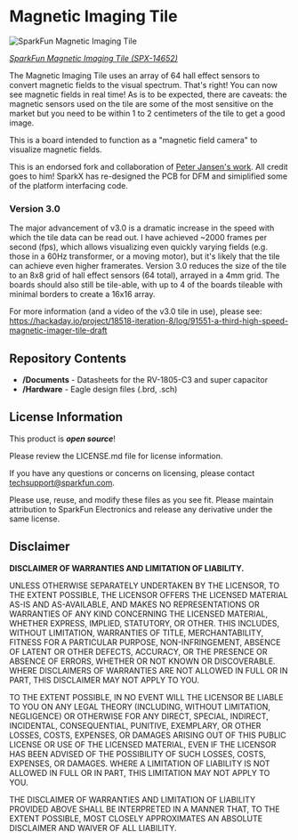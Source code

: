 Magnetic Imaging Tile
======

![SparkFun Magnetic Imaging Tile](https://cdn.sparkfun.com//assets/parts/1/2/8/3/9/Magnetic-Imager-Fan.gif)

[*SparkFun Magnetic Imaging Tile (SPX-14652)*](https://www.sparkfun.com/products/14652)

The Magnetic Imaging Tile uses an array of 64 hall effect sensors to convert magnetic fields to the visual spectrum. That's right! You can now see magnetic fields in real time! As is to be expected, there are caveats: the magnetic sensors used on the tile are some of the most sensitive on the market but you need to be within 1 to 2 centimeters of the tile to get a good image.

This is a board intended to function as a "magnetic field camera" to visualize magnetic fields. 

This is an endorsed fork and collaboration of [Peter Jansen's work](https://hackaday.io/project/18518-iteration-8/log/91551-a-third-high-speed-magnetic-imager-tile). All credit goes to him! SparkX has re-designed the PCB for DFM and simiplified some of the platform interfacing code.

### Version 3.0

The major advancement of v3.0 is a dramatic increase in the speed with which the tile data can be read out.  I have achieved ~2000 frames per second (fps), which allows visualizing even quickly varying fields (e.g. those in a 60Hz transformer, or a moving motor), but it's likely that the tile can achieve even higher framerates.  Version 3.0 reduces the size of the tile to an 8x8 grid of hall effect sensors (64 total), arrayed in a 4mm grid.  The boards should also still be tile-able, with up to 4 of the boards tileable with minimal borders to create a 16x16 array. 

For more information (and a video of the v3.0 tile in use), please see: 
https://hackaday.io/project/18518-iteration-8/log/91551-a-third-high-speed-magnetic-imager-tile-draft

Repository Contents
-------------------

* **/Documents** - Datasheets for the RV-1805-C3 and super capacitor
* **/Hardware** - Eagle design files (.brd, .sch)

License Information
-------------------

This product is _**open source**_! 

Please review the LICENSE.md file for license information. 

If you have any questions or concerns on licensing, please contact techsupport@sparkfun.com.

Please use, reuse, and modify these files as you see fit. Please maintain attribution to SparkFun Electronics and release any derivative under the same license.

Disclaimer
-------------------

**DISCLAIMER OF WARRANTIES AND LIMITATION OF LIABILITY.**

UNLESS OTHERWISE SEPARATELY UNDERTAKEN BY THE LICENSOR, TO THE EXTENT POSSIBLE, THE LICENSOR OFFERS THE LICENSED MATERIAL AS-IS AND AS-AVAILABLE, AND MAKES NO REPRESENTATIONS OR WARRANTIES OF ANY KIND CONCERNING THE LICENSED MATERIAL, WHETHER EXPRESS, IMPLIED, STATUTORY, OR OTHER. THIS INCLUDES, WITHOUT LIMITATION, WARRANTIES OF TITLE, MERCHANTABILITY, FITNESS FOR A PARTICULAR PURPOSE, NON-INFRINGEMENT, ABSENCE OF LATENT OR OTHER DEFECTS, ACCURACY, OR THE PRESENCE OR ABSENCE OF ERRORS, WHETHER OR NOT KNOWN OR DISCOVERABLE. WHERE DISCLAIMERS OF WARRANTIES ARE NOT ALLOWED IN FULL OR IN PART, THIS DISCLAIMER MAY NOT APPLY TO YOU.

TO THE EXTENT POSSIBLE, IN NO EVENT WILL THE LICENSOR BE LIABLE TO YOU ON ANY LEGAL THEORY (INCLUDING, WITHOUT LIMITATION, NEGLIGENCE) OR OTHERWISE FOR ANY DIRECT, SPECIAL, INDIRECT, INCIDENTAL, CONSEQUENTIAL, PUNITIVE, EXEMPLARY, OR OTHER LOSSES, COSTS, EXPENSES, OR DAMAGES ARISING OUT OF THIS PUBLIC LICENSE OR USE OF THE LICENSED MATERIAL, EVEN IF THE LICENSOR HAS BEEN ADVISED OF THE POSSIBILITY OF SUCH LOSSES, COSTS, EXPENSES, OR DAMAGES. WHERE A LIMITATION OF LIABILITY IS NOT ALLOWED IN FULL OR IN PART, THIS LIMITATION MAY NOT APPLY TO YOU.

THE DISCLAIMER OF WARRANTIES AND LIMITATION OF LIABILITY PROVIDED ABOVE SHALL BE INTERPRETED IN A MANNER THAT, TO THE EXTENT POSSIBLE, MOST CLOSELY APPROXIMATES AN ABSOLUTE DISCLAIMER AND WAIVER OF ALL LIABILITY.

